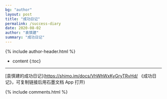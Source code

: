 ```yaml
---
bg: "author"
layout: post
title: "成功日记"
permalink: /success-diary
date: 2020-08-02
author: "袁慎建"
summary: "成功日记"
---
```


{% include author-header.html %}


* content
{:toc}

---

[袁慎建的成功日记](https://shimo.im/docs/VhWhWxKyGryTRvHd/ 《成功日记》，可复制链接后用石墨文档 App 打开)

{% include comments.html %}
